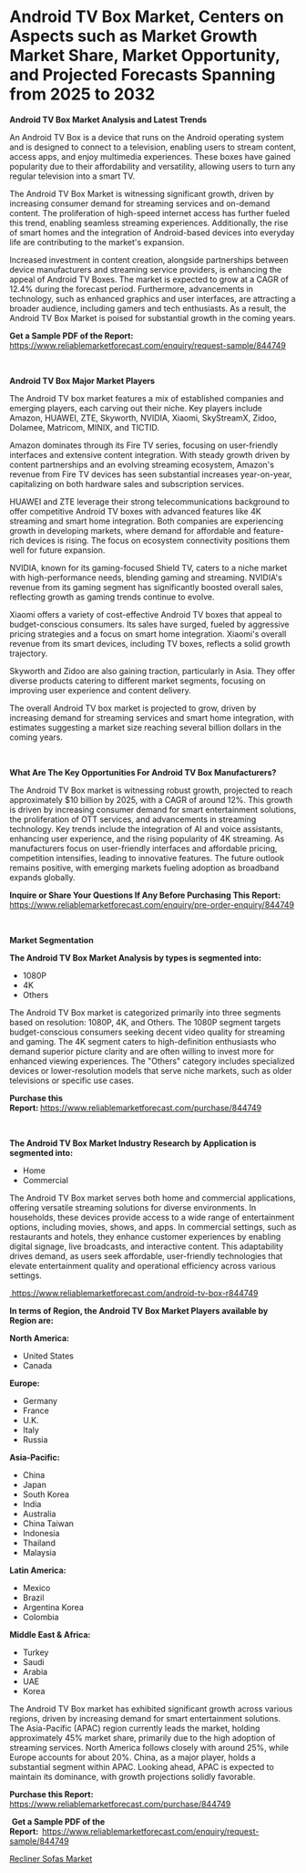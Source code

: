 <p><h1>Android TV Box Market, Centers on Aspects such as Market Growth Market Share, Market Opportunity, and Projected Forecasts Spanning from 2025 to 2032</h1></p><p><strong>Android TV Box Market Analysis and Latest Trends</strong></p>
<p><p>An Android TV Box is a device that runs on the Android operating system and is designed to connect to a television, enabling users to stream content, access apps, and enjoy multimedia experiences. These boxes have gained popularity due to their affordability and versatility, allowing users to turn any regular television into a smart TV.</p><p>The Android TV Box Market is witnessing significant growth, driven by increasing consumer demand for streaming services and on-demand content. The proliferation of high-speed internet access has further fueled this trend, enabling seamless streaming experiences. Additionally, the rise of smart homes and the integration of Android-based devices into everyday life are contributing to the market's expansion.</p><p>Increased investment in content creation, alongside partnerships between device manufacturers and streaming service providers, is enhancing the appeal of Android TV Boxes. The market is expected to grow at a CAGR of 12.4% during the forecast period. Furthermore, advancements in technology, such as enhanced graphics and user interfaces, are attracting a broader audience, including gamers and tech enthusiasts. As a result, the Android TV Box Market is poised for substantial growth in the coming years.</p></p>
<p><strong>Get a Sample PDF of the Report:&nbsp;</strong> <a href="https://www.reliablemarketforecast.com/enquiry/request-sample/844749?utm_campaign=2932&utm_medium=2&utm_source=Github&utm_content=ia&utm_term=04042025&utm_id=android-tv-box">https://www.reliablemarketforecast.com/enquiry/request-sample/844749</a></p>
<p>&nbsp;</p>
<p><strong>Android TV Box Major Market Players</strong></p>
<p><p>The Android TV box market features a mix of established companies and emerging players, each carving out their niche. Key players include Amazon, HUAWEI, ZTE, Skyworth, NVIDIA, Xiaomi, SkyStreamX, Zidoo, Dolamee, Matricom, MINIX, and TICTID.</p><p>Amazon dominates through its Fire TV series, focusing on user-friendly interfaces and extensive content integration. With steady growth driven by content partnerships and an evolving streaming ecosystem, Amazon's revenue from Fire TV devices has seen substantial increases year-on-year, capitalizing on both hardware sales and subscription services.</p><p>HUAWEI and ZTE leverage their strong telecommunications background to offer competitive Android TV boxes with advanced features like 4K streaming and smart home integration. Both companies are experiencing growth in developing markets, where demand for affordable and feature-rich devices is rising. The focus on ecosystem connectivity positions them well for future expansion.</p><p>NVIDIA, known for its gaming-focused Shield TV, caters to a niche market with high-performance needs, blending gaming and streaming. NVIDIA's revenue from its gaming segment has significantly boosted overall sales, reflecting growth as gaming trends continue to evolve.</p><p>Xiaomi offers a variety of cost-effective Android TV boxes that appeal to budget-conscious consumers. Its sales have surged, fueled by aggressive pricing strategies and a focus on smart home integration. Xiaomi's overall revenue from its smart devices, including TV boxes, reflects a solid growth trajectory.</p><p>Skyworth and Zidoo are also gaining traction, particularly in Asia. They offer diverse products catering to different market segments, focusing on improving user experience and content delivery.</p><p>The overall Android TV box market is projected to grow, driven by increasing demand for streaming services and smart home integration, with estimates suggesting a market size reaching several billion dollars in the coming years.</p></p>
<p>&nbsp;</p>
<p><strong>What Are The Key Opportunities For Android TV Box Manufacturers?</strong></p>
<p><p>The Android TV Box market is witnessing robust growth, projected to reach approximately $10 billion by 2025, with a CAGR of around 12%. This growth is driven by increasing consumer demand for smart entertainment solutions, the proliferation of OTT services, and advancements in streaming technology. Key trends include the integration of AI and voice assistants, enhancing user experience, and the rising popularity of 4K streaming. As manufacturers focus on user-friendly interfaces and affordable pricing, competition intensifies, leading to innovative features. The future outlook remains positive, with emerging markets fueling adoption as broadband expands globally.</p></p>
<p><strong>Inquire or Share Your Questions If Any Before Purchasing This Report:</strong> <a href="https://www.reliablemarketforecast.com/enquiry/pre-order-enquiry/844749?utm_campaign=2932&utm_medium=2&utm_source=Github&utm_content=ia&utm_term=04042025&utm_id=android-tv-box">https://www.reliablemarketforecast.com/enquiry/pre-order-enquiry/844749</a></p>
<p>&nbsp;</p>
<p><strong>Market Segmentation</strong></p>
<p><strong>The Android TV Box Market Analysis by types is segmented into:</strong></p>
<p><ul><li>1080P</li><li>4K</li><li>Others</li></ul></p>
<p><p>The Android TV Box market is categorized primarily into three segments based on resolution: 1080P, 4K, and Others. The 1080P segment targets budget-conscious consumers seeking decent video quality for streaming and gaming. The 4K segment caters to high-definition enthusiasts who demand superior picture clarity and are often willing to invest more for enhanced viewing experiences. The "Others" category includes specialized devices or lower-resolution models that serve niche markets, such as older televisions or specific use cases.</p></p>
<p><strong>Purchase this Report:&nbsp;</strong><a href="https://www.reliablemarketforecast.com/purchase/844749?utm_campaign=2932&utm_medium=2&utm_source=Github&utm_content=ia&utm_term=04042025&utm_id=android-tv-box">https://www.reliablemarketforecast.com/purchase/844749</a></p>
<p>&nbsp;</p>
<p><strong>The Android TV Box Market Industry Research by Application is segmented into:</strong></p>
<p><ul><li>Home</li><li>Commercial</li></ul></p>
<p><p>The Android TV Box market serves both home and commercial applications, offering versatile streaming solutions for diverse environments. In households, these devices provide access to a wide range of entertainment options, including movies, shows, and apps. In commercial settings, such as restaurants and hotels, they enhance customer experiences by enabling digital signage, live broadcasts, and interactive content. This adaptability drives demand, as users seek affordable, user-friendly technologies that elevate entertainment quality and operational efficiency across various settings.</p></p>
<p><a href="https://www.reliablemarketforecast.com/android-tv-box-r844749?utm_campaign=2932&utm_medium=2&utm_source=Github&utm_content=ia&utm_term=04042025&utm_id=android-tv-box">&nbsp;https://www.reliablemarketforecast.com/android-tv-box-r844749</a></p>
<p><strong>In terms of Region, the Android TV Box Market Players available by Region are:</strong></p>
<p>
    <p> <strong> North America: </strong>
        <ul>
            <li>United States</li>
            <li>Canada</li>
        </ul>
        </p> 
    <p> <strong> Europe: </strong>
        <ul>
            <li>Germany</li>
            <li>France</li>
            <li>U.K.</li>
            <li>Italy</li>
            <li>Russia</li>
        </ul>
        </p> 
    <p> <strong> Asia-Pacific: </strong>
        <ul>
            <li>China</li>
            <li>Japan</li>
            <li>South Korea</li>
            <li>India</li>
            <li>Australia</li>
            <li>China Taiwan</li>
            <li>Indonesia</li>
            <li>Thailand</li>
            <li>Malaysia</li>
        </ul>
        </p> 
    <p> <strong> Latin America: </strong>
        <ul>
            <li>Mexico</li>
            <li>Brazil</li>
            <li>Argentina Korea</li>
            <li>Colombia</li>
        </ul>
        </p> 
    <p> <strong> Middle East & Africa: </strong>
        <ul>
            <li>Turkey</li>
            <li>Saudi</li>
            <li>Arabia</li>
            <li>UAE</li>
            <li>Korea</li>
        </ul>
    </p>
    </p>
<p><p>The Android TV Box market has exhibited significant growth across various regions, driven by increasing demand for smart entertainment solutions. The Asia-Pacific (APAC) region currently leads the market, holding approximately 45% market share, primarily due to the high adoption of streaming services. North America follows closely with around 25%, while Europe accounts for about 20%. China, as a major player, holds a substantial segment within APAC. Looking ahead, APAC is expected to maintain its dominance, with growth projections solidly favorable.</p></p>
<p><strong>Purchase this Report: </strong><a href="https://www.reliablemarketforecast.com/purchase/844749?utm_campaign=2932&utm_medium=2&utm_source=Github&utm_content=ia&utm_term=04042025&utm_id=android-tv-box">https://www.reliablemarketforecast.com/purchase/844749</a></p>
<p>&nbsp;<strong>Get a Sample PDF of the Report:&nbsp;&nbsp;</strong><a href="https://www.reliablemarketforecast.com/enquiry/request-sample/844749?utm_campaign=2932&utm_medium=2&utm_source=Github&utm_content=ia&utm_term=04042025&utm_id=android-tv-box">https://www.reliablemarketforecast.com/enquiry/request-sample/844749</a></p>
<p><strong></strong></p>
<p><p><a href="https://github.com/aidelndasse/Market-Research-Report-List-1/blob/main/recliner-sofas-market.md?utm_campaign=2932&utm_medium=2&utm_source=Github&utm_content=ia&utm_term=04042025&utm_id=android-tv-box">Recliner Sofas Market</a></p></p>